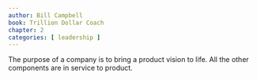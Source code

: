 ```yaml
---
author: Bill Campbell
book: Trillion Dollar Coach
chapter: 2
categories: [ leadership ]
---
```

The purpose of a company is to 
bring a product vision to life. 
All the other components are 
in service to product.
